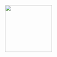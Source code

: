 <div dir="auto" align = "center">

<img height="150em" src="https://camo.githubusercontent.com/49488ebba87fc9863be3060a12b9f5fa3fa18582aedf428df4b847f24e66cf5c/68747470733a2f2f6769746875622d726561646d652d73746174732e76657263656c2e6170702f6170692f746f702d6c616e67732f3f757365726e616d653d6761627269656c626d6d616961266c61796f75743d636f6d70616374266c616e67735f636f756e743d313638267468656d653d6461726b" data-canonical-src="https://github-readme-stats.vercel.app/api/top-langs/?username=pedrotdrehmer&amp;layout=compact&amp;langs_count=168&amp;theme=dark" style="max-width: 100%;">

</div>
